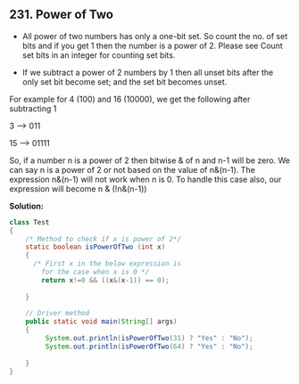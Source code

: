 ## 231. Power of Two

* All power of two numbers has only a one-bit set. So count the no. of set bits and if you get 1 then the number is a power of 2. Please see Count set bits in an integer for counting set bits.

*  If we subtract a power of 2 numbers by 1 then all unset bits after the only set bit become set; and the set bit becomes unset.

For example for 4 (100) and 16 (10000), we get the following after subtracting 1 

3 –> 011 

15 –> 01111

So, if a number n is a power of 2 then bitwise & of n and n-1 will be zero. We can say n is a power of 2 or not based on the value of n&(n-1). The expression n&(n-1) will not work when n is 0. To handle this case also, our expression will become n & (!n&(n-1))

**Solution:**

```java
class Test
{
    /* Method to check if x is power of 2*/
    static boolean isPowerOfTwo (int x)
    {
      /* First x in the below expression is
        for the case when x is 0 */
        return x!=0 && ((x&(x-1)) == 0);
         
    }
     
    // Driver method
    public static void main(String[] args)
    {
         System.out.println(isPowerOfTwo(31) ? "Yes" : "No");
         System.out.println(isPowerOfTwo(64) ? "Yes" : "No");
         
    }
}
```